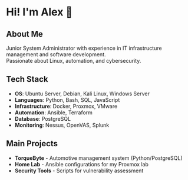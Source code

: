 # Hi! I'm Alex 👋

## About Me
Junior System Administrator with experience in IT infrastructure management and software development.  
Passionate about Linux, automation, and cybersecurity.

## Tech Stack
- **OS**: Ubuntu Server, Debian, Kali Linux, Windows Server
- **Languages**: Python, Bash, SQL, JavaScript
- **Infrastructure**: Docker, Proxmox, VMware
- **Automation**: Ansible, Terraform
- **Database**: PostgreSQL
- **Monitoring**: Nessus, OpenVAS, Splunk

## Main Projects
- **TorqueByte** - Automotive management system (Python/PostgreSQL)
- **Home Lab** - Ansible configurations for my Proxmox lab
- **Security Tools** - Scripts for vulnerability assessment


